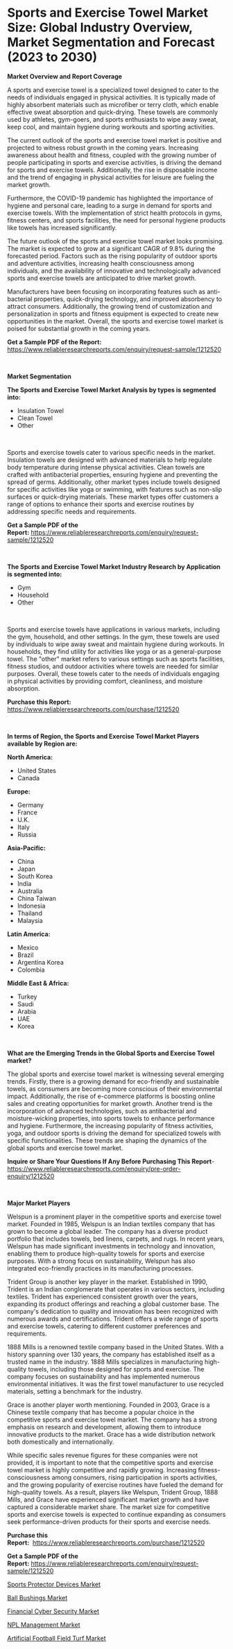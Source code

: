 <p><h1>Sports and Exercise Towel Market Size: Global Industry Overview, Market Segmentation and Forecast (2023 to 2030)</h1></p><p><strong>Market Overview and Report Coverage</strong></p>
<p><p>A sports and exercise towel is a specialized towel designed to cater to the needs of individuals engaged in physical activities. It is typically made of highly absorbent materials such as microfiber or terry cloth, which enable effective sweat absorption and quick-drying. These towels are commonly used by athletes, gym-goers, and sports enthusiasts to wipe away sweat, keep cool, and maintain hygiene during workouts and sporting activities.</p><p>The current outlook of the sports and exercise towel market is positive and projected to witness robust growth in the coming years. Increasing awareness about health and fitness, coupled with the growing number of people participating in sports and exercise activities, is driving the demand for sports and exercise towels. Additionally, the rise in disposable income and the trend of engaging in physical activities for leisure are fueling the market growth.</p><p>Furthermore, the COVID-19 pandemic has highlighted the importance of hygiene and personal care, leading to a surge in demand for sports and exercise towels. With the implementation of strict health protocols in gyms, fitness centers, and sports facilities, the need for personal hygiene products like towels has increased significantly.</p><p>The future outlook of the sports and exercise towel market looks promising. The market is expected to grow at a significant CAGR of 9.8% during the forecasted period. Factors such as the rising popularity of outdoor sports and adventure activities, increasing health consciousness among individuals, and the availability of innovative and technologically advanced sports and exercise towels are anticipated to drive market growth.</p><p>Manufacturers have been focusing on incorporating features such as anti-bacterial properties, quick-drying technology, and improved absorbency to attract consumers. Additionally, the growing trend of customization and personalization in sports and fitness equipment is expected to create new opportunities in the market. Overall, the sports and exercise towel market is poised for substantial growth in the coming years.</p></p>
<p><strong>Get a Sample PDF of the Report:</strong> <a href="https://www.reliableresearchreports.com/enquiry/request-sample/1212520">https://www.reliableresearchreports.com/enquiry/request-sample/1212520</a></p>
<p>&nbsp;</p>
<p><strong>Market Segmentation</strong></p>
<p><strong>The Sports and Exercise Towel Market Analysis by types is segmented into:</strong></p>
<p><ul><li>Insulation Towel</li><li>Clean Towel</li><li>Other</li></ul></p>
<p>&nbsp;</p>
<p><p>Sports and exercise towels cater to various specific needs in the market. Insulation towels are designed with advanced materials to help regulate body temperature during intense physical activities. Clean towels are crafted with antibacterial properties, ensuring hygiene and preventing the spread of germs. Additionally, other market types include towels designed for specific activities like yoga or swimming, with features such as non-slip surfaces or quick-drying materials. These market types offer customers a range of options to enhance their sports and exercise routines by addressing specific needs and requirements.</p></p>
<p><strong>Get a Sample PDF of the Report:</strong>&nbsp;<a href="https://www.reliableresearchreports.com/enquiry/request-sample/1212520">https://www.reliableresearchreports.com/enquiry/request-sample/1212520</a></p>
<p>&nbsp;</p>
<p><strong>The Sports and Exercise Towel Market Industry Research by Application is segmented into:</strong></p>
<p><ul><li>Gym</li><li>Household</li><li>Other</li></ul></p>
<p>&nbsp;</p>
<p><p>Sports and exercise towels have applications in various markets, including the gym, household, and other settings. In the gym, these towels are used by individuals to wipe away sweat and maintain hygiene during workouts. In households, they find utility for activities like yoga or as a general-purpose towel. The "other" market refers to various settings such as sports facilities, fitness studios, and outdoor activities where towels are needed for similar purposes. Overall, these towels cater to the needs of individuals engaging in physical activities by providing comfort, cleanliness, and moisture absorption.</p></p>
<p><strong>Purchase this Report:</strong>&nbsp; <a href="https://www.reliableresearchreports.com/purchase/1212520">https://www.reliableresearchreports.com/purchase/1212520</a></p>
<p>&nbsp;</p>
<p><strong>In terms of Region, the Sports and Exercise Towel Market Players available by Region are:</strong></p>
<p>
    <p> <strong> North America: </strong>
        <ul>
            <li>United States</li>
            <li>Canada</li>
        </ul>
        </p> 
    <p> <strong> Europe: </strong>
        <ul>
            <li>Germany</li>
            <li>France</li>
            <li>U.K.</li>
            <li>Italy</li>
            <li>Russia</li>
        </ul>
        </p> 
    <p> <strong> Asia-Pacific: </strong>
        <ul>
            <li>China</li>
            <li>Japan</li>
            <li>South Korea</li>
            <li>India</li>
            <li>Australia</li>
            <li>China Taiwan</li>
            <li>Indonesia</li>
            <li>Thailand</li>
            <li>Malaysia</li>
        </ul>
        </p> 
    <p> <strong> Latin America: </strong>
        <ul>
            <li>Mexico</li>
            <li>Brazil</li>
            <li>Argentina Korea</li>
            <li>Colombia</li>
        </ul>
        </p> 
    <p> <strong> Middle East & Africa: </strong>
        <ul>
            <li>Turkey</li>
            <li>Saudi</li>
            <li>Arabia</li>
            <li>UAE</li>
            <li>Korea</li>
        </ul>
    </p>
    </p>
<p>&nbsp;</p>
<p><strong>What are the Emerging Trends in the Global Sports and Exercise Towel market?</strong></p>
<p><p>The global sports and exercise towel market is witnessing several emerging trends. Firstly, there is a growing demand for eco-friendly and sustainable towels, as consumers are becoming more conscious of their environmental impact. Additionally, the rise of e-commerce platforms is boosting online sales and creating opportunities for market growth. Another trend is the incorporation of advanced technologies, such as antibacterial and moisture-wicking properties, into sports towels to enhance performance and hygiene. Furthermore, the increasing popularity of fitness activities, yoga, and outdoor sports is driving the demand for specialized towels with specific functionalities. These trends are shaping the dynamics of the global sports and exercise towel market.</p></p>
<p><strong>Inquire or Share Your Questions If Any Before Purchasing This Report</strong>- <a href="https://www.reliableresearchreports.com/enquiry/pre-order-enquiry/1212520">https://www.reliableresearchreports.com/enquiry/pre-order-enquiry/1212520</a></p>
<p>&nbsp;</p>
<p><strong>Major Market Players</strong></p>
<p><p>Welspun is a prominent player in the competitive sports and exercise towel market. Founded in 1985, Welspun is an Indian textiles company that has grown to become a global leader. The company has a diverse product portfolio that includes towels, bed linens, carpets, and rugs. In recent years, Welspun has made significant investments in technology and innovation, enabling them to produce high-quality towels for sports and exercise purposes. With a strong focus on sustainability, Welspun has also integrated eco-friendly practices in its manufacturing processes.</p><p>Trident Group is another key player in the market. Established in 1990, Trident is an Indian conglomerate that operates in various sectors, including textiles. Trident has experienced consistent growth over the years, expanding its product offerings and reaching a global customer base. The company's dedication to quality and innovation has been recognized with numerous awards and certifications. Trident offers a wide range of sports and exercise towels, catering to different customer preferences and requirements.</p><p>1888 Mills is a renowned textile company based in the United States. With a history spanning over 130 years, the company has established itself as a trusted name in the industry. 1888 Mills specializes in manufacturing high-quality towels, including those designed for sports and exercise. The company focuses on sustainability and has implemented numerous environmental initiatives. It was the first towel manufacturer to use recycled materials, setting a benchmark for the industry.</p><p>Grace is another player worth mentioning. Founded in 2003, Grace is a Chinese textile company that has become a popular choice in the competitive sports and exercise towel market. The company has a strong emphasis on research and development, allowing them to introduce innovative products to the market. Grace has a wide distribution network both domestically and internationally.</p><p>While specific sales revenue figures for these companies were not provided, it is important to note that the competitive sports and exercise towel market is highly competitive and rapidly growing. Increasing fitness-consciousness among consumers, rising participation in sports activities, and the growing popularity of exercise routines have fueled the demand for high-quality towels. As a result, players like Welspun, Trident Group, 1888 Mills, and Grace have experienced significant market growth and have captured a considerable market share. The market size for competitive sports and exercise towels is expected to continue expanding as consumers seek performance-driven products for their sports and exercise needs.</p></p>
<p><strong>Purchase this Report:</strong>&nbsp;&nbsp;<a href="https://www.reliableresearchreports.com/purchase/1212520">https://www.reliableresearchreports.com/purchase/1212520</a></p>
<p></p>
<p><strong>Get a Sample PDF of the Report:</strong>&nbsp;<a href="https://www.reliableresearchreports.com/enquiry/request-sample/1212520">https://www.reliableresearchreports.com/enquiry/request-sample/1212520</a></p>
<p><p><a href="https://github.com/rahu1505/Market-Research-Report-List-1/blob/main/sports-protector-devices-market.md">Sports Protector Devices Market</a></p><p><a href="https://medium.com/@poem.snap.phase/ball-bushings-market-size-growth-forecast-2023-2030-420b29339aa2">Ball Bushings Market</a></p><p><a href="https://www.linkedin.com/pulse/financial-cyber-security-market-share-amp-new-trends-analysis/">Financial Cyber Security Market</a></p><p><a href="https://www.linkedin.com/pulse/npl-management-market-share-amp-new-trends-analysis-report/">NPL Management Market</a></p><p><a href="https://github.com/rahu1506/Market-Research-Report-List-1/blob/main/artificial-football-field-turf-market.md">Artificial Football Field Turf Market</a></p></p>